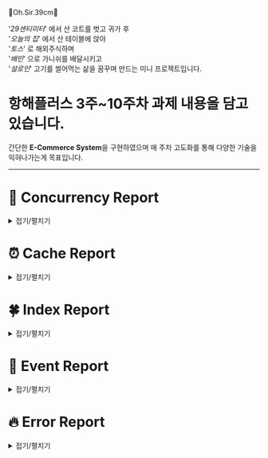 🛒Oh.Sir.39cm🛒<br>

'*29센티미터*' 에서 산 코트를 벗고 귀가 후 </br>
'*오늘의 집*' 에서 산 테이블에 앉아 </br>
'*토스*' 로 해외주식하며 </br>
'*배민*' 으로 가니쉬를 배달시키고 </br>
'*설로인*' 고기를 썰어먹는 삶을 꿈꾸며 만드는 미니 프로젝트입니다. 

# 항해플러스 3주~10주차 과제 내용을 담고있습니다. 

간단한 **E-Commerce System**을 구현하였으며 매 주차 고도화를 통해 다양한 기술을 익혀나가는게 목표입니다. 

***

# 🔐 Concurrency Report 
<details>
<summary>접기/펼치기</summary>

## 해당 프로젝트에서 발생할 수 있는 "동시성 문제"에 대해 조사한 내용입니다. 

1. 단순히 생각했을 때 발생할 수 있는 동시성 문제에 대한 리포트 입니다. <br/>
<a href='https://velog.io/@dev_nana/JavaSpring%EA%B0%84%EB%8B%A8%ED%95%9C-E-Commerce-%ED%94%84%EB%A1%9C%EC%A0%9D%ED%8A%B8%EB%A5%BC-%ED%86%B5%ED%95%B4-%EC%95%8C%EC%95%84%EB%B3%B4%EB%8A%94-%EB%8F%99%EC%8B%9C%EC%84%B1-%EC%A0%9C%EC%96%B4'>동시성 문제 분석 1번</a>
2. 시나리오 별로 발생할 수 있는 동시성 문제를 분석하고,  **구현복잡성, 성능, 효용성**의 내용으로 분석하였습니다. <br/>
   <a href='https://velog.io/@dev_nana/JavaSpring%EA%B0%84%EB%8B%A8%ED%95%9C-E-Commerce-%ED%94%84%EB%A1%9C%EC%A0%9D%ED%8A%B8%EB%A5%BC-%ED%86%B5%ED%95%B4-%EC%95%8C%EC%95%84%EB%B3%B4%EB%8A%94-%EB%8F%99%EC%8B%9C%EC%84%B1-%EC%A0%9C%EC%96%B4-2-%ED%8A%B8%EB%9E%9C%EC%9E%AD%EC%85%98-%EA%B2%A9%EB%A6%AC%EC%88%98%EC%A4%80%EC%9C%BC%EB%A1%9C-%EC%95%8C%EC%95%84%EB%B3%B8-%EC%84%B1%EB%8A%A5'>동시성 문제 분석 2번</a>

3. <a href='https://velog.io/@dev_nana/JavaSpring-%EB%8F%99%EC%8B%9C%EC%84%B1-%EC%9D%B4%EC%8A%88Concurrency-Issues%EC%9D%98-%EC%A0%9C%EC%96%B4%EC%A0%9C%EC%96%B4-%EB%AA%A9%EC%A0%81-%EC%A0%9C%EC%96%B4-%EA%B8%B0%EB%B2%95-%EC%A0%9C%EC%96%B4-%EB%B0%A9%EC%8B%9D'>동시성 이슈(Concurrency Issues)의 제어(제어 목적, 제어 기법, 제어 방식)</a>에 대해 정리한 글도 첨부하겠습니다. 
4. <a href='https://velog.io/@dev_nana/JavaSpring-%EB%8F%99%EC%8B%9C%EC%84%B1-%EC%A0%9C%EC%96%B4-SynchronizedVolatileAtomic'>자바에서 사용할 수 있는 동시성 제어</a>
</details>

# ⏰ Cache Report 
<details>
<summary>접기/펼치기</summary>

   ## 해당 프로젝트에서 적용할 수 있는 "캐시"에 대해 조사한 내용입니다.<br/> 
1. <a href='https://velog.io/@dev_nana/Redis-%EC%BA%90%EC%8B%9CCache-%EC%A0%84%EB%9E%B5-%EC%84%B8%EC%9A%B0%EA%B8%B0'>캐시 전략</a><br/>
2. <a href='https://velog.io/@dev_nana/Redis%EA%B0%84%EB%8B%A8%ED%95%9C-E-Commerce-%ED%94%84%EB%A1%9C%EC%A0%9D%ED%8A%B8%EB%A5%BC-%ED%86%B5%ED%95%B4-%EC%95%8C%EC%95%84%EB%B3%B4%EB%8A%94-%EB%8F%99%EC%8B%9C%EC%84%B1-%EC%A0%9C%EC%96%B4-3-Redis-Cache%EB%A1%9C-DB%EB%B6%80%ED%95%98-%EC%A4%84%EC%9D%B4%EA%B8%B0-Redis%EB%A1%9C-%EC%96%BC%EB%A7%88%EB%82%98-%EC%A4%84%EC%96%B4%EB%93%9C%EB%8A%94%EC%A7%80-%EC%84%B1%EB%8A%A5%EB%B9%84%EA%B5%90%ED%95%98%EA%B8%B0'>Redis로 Cache만들고 성능 비교하기</a>
</details>

# 🍀 Index Report 
<details>
<summary>접기/펼치기</summary>

   ## 해당 프로젝트에서 적용할 수 있는 "인덱스"에 대해 조사한 내용입니다.<br/> 
1. <a href='https://velog.io/@dev_nana/DataBaseDB-Query-OptimizationIndex'>DB Query Optimization</a><br/>
2. <a href='https://velog.io/@dev_nana/DataBase%EA%B0%84%EB%8B%A8%ED%95%9C-E-Commerce-%ED%94%84%EB%A1%9C%EC%A0%9D%ED%8A%B8%EB%A5%BC-%ED%86%B5%ED%95%B4-%EC%95%8C%EC%95%84%EB%B3%B4%EB%8A%94-Indexing-Index%EB%A1%9C-%EC%84%B1%EB%8A%A5-%EA%B0%9C%EC%84%A0%ED%95%B4%EB%B3%B4%EA%B8%B0'>첫 삽질..</a> 인덱스와 캐싱을 동시에 적용 해보려 했으나 모수가 너무 적어 적절한 테스트가 이루어 지지 못했습니다.
3. <a href='https://velog.io/@dev_nana/DataBase%EA%B0%84%EB%8B%A8%ED%95%9C-E-Commerce-%ED%94%84%EB%A1%9C%EC%A0%9D%ED%8A%B8%EB%A5%BC-%ED%86%B5%ED%95%B4-%EC%95%8C%EC%95%84%EB%B3%B4%EB%8A%94-Indexing-Index%EB%A1%9C-%EC%84%B1%EB%8A%A5-%EA%B0%9C%EC%84%A0%ED%95%B4%EB%B3%B4%EA%B8%B02'>실행계획을 통해 알아본 성능개선 보고서</a>
</details>

# 🎉 Event Report 
<details>
<summary>접기/펼치기</summary>

   ## 해당 프로젝트에서 적용할 수 있는 "관심사 분리"에 대해 조사한 내용입니다.<br/> 
1. <a href='https://velog.io/@dev_nana/%EA%B0%84%EB%8B%A8%ED%95%9C-E-Commerce-%ED%94%84%EB%A1%9C%EC%A0%9D%ED%8A%B8%EB%A5%BC-%ED%86%B5%ED%95%B4-%EC%95%8C%EC%95%84%EB%B3%B4%EB%8A%94-%ED%8A%B8%EB%9E%9C%EC%9E%AD%EC%85%98-%EB%B2%94%EC%9C%84%EC%97%90-%EB%8C%80%ED%95%9C-%EC%9D%B4%ED%95%B4'>관심사 분리</a>
</details>

# 🔥 Error Report 
<details>
<summary>접기/펼치기</summary>

   ## 해당 프로젝트에서 적용할 수 있는 "장애대응"에 대해 조사한 내용입니다.<br/> 
*  <a href='https://velog.io/@dev_nana/간단한-E-Commerce-프로젝트를-통해-알아보는-장애대응'>장애 대응</a>
</details>
